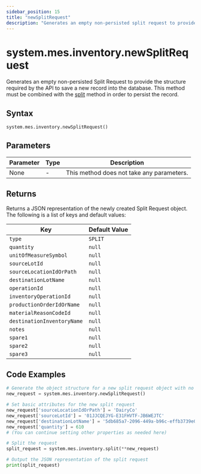 ```yaml
---
sidebar_position: 15
title: "newSplitRequest"
description: "Generates an empty non-persisted split request to provide the structure to save a new record into the database."
---
```


# system.mes.inventory.newSplitRequest

Generates an empty non-persisted Split Request to provide the structure required by the API to save a new record into the database.
This method must be combined with the [split](./split) method in order to persist the record.

## Syntax

```python
system.mes.inventory.newSplitRequest()
```

## Parameters

| Parameter | Type | Description                               |
| --------- | ---- | ----------------------------------------- |
| None      | -    | This method does not take any parameters. |

## Returns

Returns a JSON representation of the newly created Split Request object. The following is a list of keys and default values:

| Key                        | Default Value |
| -------------------------- | ------------- |
| `type`                     | `SPLIT`       |
| `quantity`                 | `null`        |
| `unitOfMeasureSymbol`      | `null`        |
| `sourceLotId`              | `null`        |
| `sourceLocationIdOrPath`   | `null`        |
| `destinationLotName`       | `null`        |
| `operationId`              | `null`        |
| `inventoryOperationId`     | `null`        |
| `productionOrderIdOrName`  | `null`        |
| `materialReasonCodeId`     | `null`        |
| `destinationInventoryName` | `null`        |
| `notes`                    | `null`        |
| `spare1`                   | `null`        |
| `spare2`                   | `null`        |
| `spare3`                   | `null`        |

## Code Examples

```python
# Generate the object structure for a new split request object with no initial arguments
new_request = system.mes.inventory.newSplitRequest()

# Set basic attributes for the new split request
new_request['sourceLocationIdOrPath'] = 'DairyCo'
new_request['sourceLotId'] = '01JJCQEJYG-E31FHVTF-JB6WEJTC'
new_request['destinationLotName'] = '5db685a7-2096-449a-b96c-effb3739e021'
new_request['quantity'] = 610
# (You can continue setting other properties as needed here)

# Split the request
split_request = system.mes.inventory.split(**new_request)

# Output the JSON representation of the split request
print(split_request)
```
